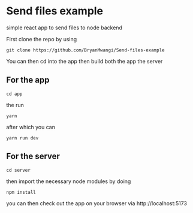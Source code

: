 # Send files example

simple react app to send files to node backend

First clone the repo by using
```
git clone https://github.com/BryanMwangi/Send-files-example
```

You can then cd into the app then build both the app the server

## For the app

```
cd app
```
the run
```
yarn
```

after which you can 
```
yarn run dev
```

## For the server
```
cd server
```

then import the necessary node modules by doing 
```
npm install
```

you can then check out the app on your browser via http://localhost:5173
